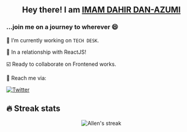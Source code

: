 
## <p align = "center"> Hey there! I am [IMAM DAHIR DAN-AZUMI](imamddahir.netlify.app)
<p>
  
### ...join me on a journey to wherever 😄 

🔭 I’m currently working on `TECH DESK`. 

💬 In a relationship with ReactJS! 

☑️ Ready to collaborate on Frontened works.


📧 Reach me via:



  [![Twitter](https://img.shields.io/badge/Twitter-1DA1F2?style=for-the-badge&logo=twitter&logoColor=white)](https://twitter.com/eimaam_d)
  <br>

## 🔥 Streak stats
<!-- GitHub Readme Streak Stats - https://github.com/eimaam/github-readme-streak-stats -->
<p align="center">
    <img title="🔥 Get streak stats for your profile at git.io/streak-stats" alt="Allen's streak" src="https://github-readme-streak-stats.herokuapp.com/?user=eimaam&theme=neon-dark&hide_border=true"/>
</p>


